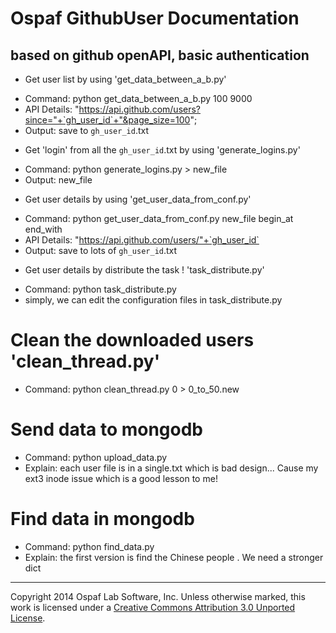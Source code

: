 # Ospaf GithubUser Documentation

## based on github openAPI, basic authentication

+ Get user list by using 'get_data_between_a_b.py'
 - Command: python get_data_between_a_b.py  100 9000
 - API Details: "https://api.github.com/users?since="+`gh_user_id`+"&page_size=100";
 - Output: save to `gh_user_id`.txt
+ Get 'login' from all the `gh_user_id`.txt by using 'generate_logins.py'
 - Command: python generate_logins.py > new_file
 - Output: new_file
+ Get user details by using 'get_user_data_from_conf.py'
 - Command: python get_user_data_from_conf.py new_file begin_at end_with
 - API Details: "https://api.github.com/users/"+`gh_user_id`
 - Output: save to lots of `gh_user_id`.txt

+ Get user details by distribute the task ! 'task_distribute.py'
 - Command: python task_distribute.py
 - simply, we can edit the configuration files in task_distribute.py

# Clean the downloaded users 'clean_thread.py'
 - Command: python clean_thread.py 0 > 0_to_50.new

# Send data to mongodb
 - Command: python upload_data.py
 - Explain: each user file is in  a single.txt which is bad design...
            Cause my ext3 inode issue which is a good lesson to me!

# Find data in mongodb
 - Command: python find_data.py
 - Explain: the first version is find the Chinese people . We need a stronger dict

- - -
Copyright 2014 Ospaf Lab Software, Inc. Unless otherwise marked, this work is licensed under a [Creative Commons Attribution 3.0 Unported License](http://creativecommons.org/licenses/by/3.0/).
